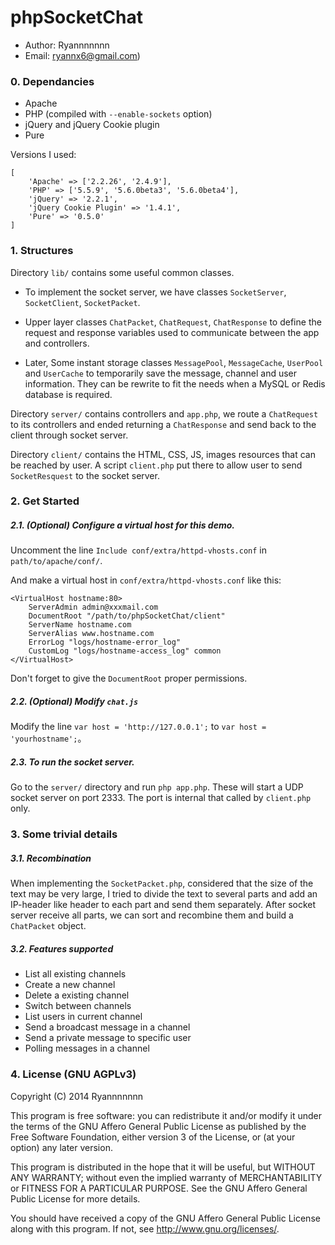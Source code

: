 # phpSocketChat


* Author: Ryannnnnnn
* Email: ryannx6@gmail.com)

### 0. Dependancies

* Apache
* PHP (compiled with `--enable-sockets` option)
* jQuery and jQuery Cookie plugin
* Pure

Versions I used: 

```
[
    'Apache' => ['2.2.26', '2.4.9'],
    'PHP' => ['5.5.9', '5.6.0beta3', '5.6.0beta4'],
    'jQuery' => '2.2.1',
    'jQuery Cookie Plugin' => '1.4.1',
    'Pure' => '0.5.0'
]
```

### 1. Structures

Directory `lib/` contains some useful common classes.

* To implement the socket server, we have classes `SocketServer`, `SocketClient`, `SocketPacket`.

* Upper layer classes `ChatPacket`, `ChatRequest`, `ChatResponse` to define the request and response variables used to communicate between the app and controllers.

* Later, Some instant storage classes `MessagePool`, `MessageCache`, `UserPool` and `UserCache` to temporarily save the message, channel and user information. They can be rewrite to fit the needs when a MySQL or Redis database is required.

Directory `server/` contains controllers and `app.php`, we route a `ChatRequest` to its controllers and ended returning a `ChatResponse` and send back to the client through socket server.

Directory `client/` contains the HTML, CSS, JS, images resources that can be reached by user. A script `client.php` put there to allow user to send `SocketResquest` to the socket server.


### 2. Get Started

##### 2.1. (Optional) Configure a virtual host for this demo.

Uncomment the line `Include conf/extra/httpd-vhosts.conf` in `path/to/apache/conf/`.

And make a virtual host in `conf/extra/httpd-vhosts.conf` like this:

```
<VirtualHost hostname:80>
    ServerAdmin admin@xxxmail.com
    DocumentRoot "/path/to/phpSocketChat/client"
    ServerName hostname.com
    ServerAlias www.hostname.com
    ErrorLog "logs/hostname-error_log"
    CustomLog "logs/hostname-access_log" common
</VirtualHost>
```

Don't forget to give the `DocumentRoot` proper permissions.

##### 2.2. (Optional) Modify `chat.js`

Modify the line `var host = 'http://127.0.0.1';` to `var host = 'yourhostname';`。

##### 2.3. To run the socket server.

Go to the `server/` directory and run `php app.php`. These will start a UDP socket server on port 2333. The port is internal that called by `client.php` only.

### 3. Some trivial details

##### 3.1. Recombination

When implementing the `SocketPacket.php`, considered that the size of the text may be very large, I tried to divide the text to several parts and add an IP-header like header to each part and send them separately. After socket server receive all parts, we can sort and recombine them and build a `ChatPacket` object.

##### 3.2. Features supported

* List all existing channels
* Create a new channel
* Delete a existing channel
* Switch between channels
* List users in current channel
* Send a broadcast message in a channel
* Send a private message to specific user
* Polling messages in a channel

### 4. License (GNU AGPLv3)

Copyright (C) 2014 Ryannnnnnn

This program is free software: you can redistribute it and/or modify
it under the terms of the GNU Affero General Public License as
published by the Free Software Foundation, either version 3 of the
License, or (at your option) any later version.

This program is distributed in the hope that it will be useful,
but WITHOUT ANY WARRANTY; without even the implied warranty of
MERCHANTABILITY or FITNESS FOR A PARTICULAR PURPOSE.  See the
GNU Affero General Public License for more details.

You should have received a copy of the GNU Affero General Public License
along with this program.  If not, see <http://www.gnu.org/licenses/>.

